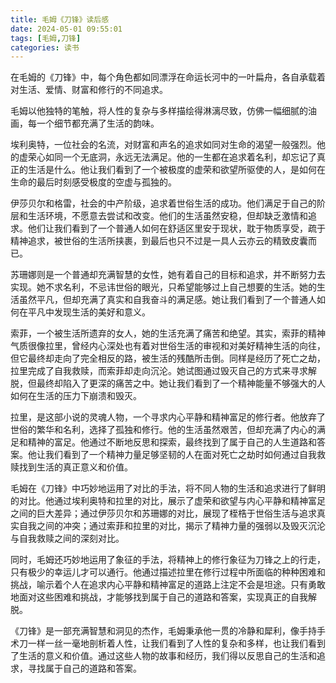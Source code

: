 ```yaml
---
title: 毛姆《刀锋》读后感
date: 2024-05-01 09:55:01
tags: [毛姆,刀锋]
categories: 读书
---
```

在毛姆的《刀锋》中，每个角色都如同漂浮在命运长河中的一叶扁舟，各自承载着对生活、爱情、财富和修行的不同追求。

毛姆以他独特的笔触，将人性的复杂与多样描绘得淋漓尽致，仿佛一幅细腻的油画，每一个细节都充满了生活的韵味。

埃利奥特，一位社会的名流，对财富和声名的追求如同对生命的渴望一般强烈。他的虚荣心如同一个无底洞，永远无法满足。他的​一生都在追求着名利，却忘记了真正的生活是什么。他让我们看到了一个被极度的虚荣和欲望所驱使的人，是如何在生命的最后时刻感受极度的空虚与孤独的。

伊莎贝尔和格雷，社会的中产阶级，追求着世俗生活的成功。他们满足于自己的阶层和生活环境，不愿意去尝试和改变。他们的生活虽然安稳，但却缺乏激情和追求。他们让我们看到了一个普通人如何在舒适区里安于现状，耽于物质享受，疏于精神追求，被世俗的生活所挟裹，到最后也只不过是一具人云亦云的精致皮囊而已。

苏珊娜则是一个普通却充满智慧的女性，她有着自己的目标和追求，并不断努力去实现。她不求名利，不忌讳世俗的眼光，只希望能够过上自己想要的生活。她的生活虽然平凡，但却充满了真实和自我奋斗的满足感。她让我们看到了一个普通人如何在平凡中发现生活的美好和意义。

索菲，一个被生活所遗弃的女人，她的生活充满了痛苦和绝望。其实，索菲的精神气质很像拉里，曾经内心深处也有着对世俗生活的审视和对美好精神生活的向往，但它最终却走向了完全相反的路，被生活的残酷所击倒。同样是经历了死亡之劫，拉里完成了自我救赎，而索菲却走向沉沦。她试图通过毁灭自己的方式来寻求解脱，但最终却陷入了更深的痛苦之中。她让我们看到了一个精神能量不够强大的人如何在生活的压力下崩溃和毁灭。

拉里，是这部小说的灵魂人物，一个寻求内心平静和精神富足的修行者。他放弃了世俗的繁华和名利，选择了孤独和修行。他的生活虽然艰苦，但却充满了内心的满足和精神的富足。他通过不断地反思和探索，最终找到了属于自己的人生道路和答案。他让我们看到了一个精神力量足够坚韧的人在面对死亡之劫时如何通过自我救赎找到生活的真正意义和价值。

毛姆在《刀锋》中巧妙地运用了对比的手法，将不同人物的生活和追求进行了鲜明的对比。他通过埃利奥特和拉里的对比，展示了虚荣和欲望与内心平静和精神富足之间的巨大差异；通过伊莎贝尔和苏珊娜的对比，展现了桎梏于世俗生活与追求真实自我之间的冲突；通过索菲和拉里的对比，揭示了精神力量的强弱以及毁灭沉沦与自我救赎之间的深刻对比。

同时，毛姆还巧妙地运用了象征的手法，将精神上的修行象征为刀锋之上的行走，只有极少的幸运儿才可以通行。他通过描述拉里在修行过程中所面临的种种困难和挑战，喻示着个人在追求内心平静和精神富足的道路上注定不会是坦途。只有勇敢地面对这些困难和挑战，才能够找到属于自己的道路和答案，实现真正的自我解脱。

《刀锋》是一部充满智慧和洞见的杰作，毛姆秉承他一贯的冷静和犀利，像手持手术刀一样一丝一毫地剖析着人性，让我们看到了人性的复杂和多样，也让我们看到了生活的意义和价值。通过这些人物的故事和经历，我们得以反思自己的生活和追求，寻找属于自己的道路和答案。
